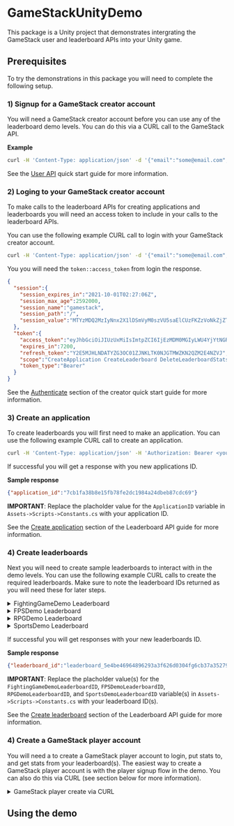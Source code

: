 # GameStackUnityDemo
This package is a Unity project that demonstrates intergrating the GameStack user and leaderboard APIs into your Unity game.

## Prerequisites
To try the demonstrations in this package you will need to complete the following setup.

### 1) Signup for a GameStack creator account
You will need a GameStack creator account before you can use any of the leaderboard demo levels. You can do this via a CURL call to the GameStack API.

**Example**
```sh
curl -H 'Content-Type: application/json' -d '{"email":"some@email.com","first_name":"ContactsFirstName","last_name":"ContactsLastName","organization":"ContactsOrganizationName","password":"test"}' http://localhost:8070/signup
```

See the [User API](https://github.com/GameStackTech/GameStackDocs/blob/main/docs/UserAPIs.md#creator-quick-start) quick start guide for more information.

### 2) Loging to your GameStack creator account
To make calls to the leaderboard APIs for creating applications and leaderboards you will need an access token to include in your calls to the leaderboard APIs.

You can use the following example CURL call to login with your GameStack creator account.

```sh
curl -H 'Content-Type: application/json' -d '{"email":"some@email.com","password":"test"}' http://localhost:8070/login
```

You you will need the `token::access_token` from login the response.

```json
{
  "session":{
    "session_expires_in":"2021-10-01T02:27:06Z",
    "session_max_age":2592000,
    "session_name":"gamestack",
    "session_path":"/",
    "session_value":"MTYzMDQ2MzIyNnx2X1lDSmVyM0szVU5saElCUzFKZzVoNkZjZTA2ZEgxWDlKUVFMbWFMMWpiajB4MVVIOTMybFFlOWN1bVhWcmlkdmJ0R1I3NjNiVmRfdUpZSHFnQU1CTWFQMFl0dlZQbGZzeUplcUhuMHdRVi1nM3BGYU9NWURtVExiTWliZ2JFbXBLQ3FMSXU1MXhuX1I5Y3BzVHc9fHffj5Wg6ZpjMQvMLjIoyupf8tCNhuMEJAsb7dC6bCmP"
  },
  "token":{
    "access_token":"eyJhbGciOiJIUzUxMiIsImtpZCI6IjEzMDM0MGIyLWU4YjYtNGRlOC05MzE2LTE2ZjFlN2Q1ZTIzZiIsInR5cCI6IkpXVCJ9.eyJhdWQiOiIzMjM3NjA0M2QzMDVjZWMyYTQyZTY3YThlNjNmMjM3YyIsImV4cCI6MTYzMDQ3MDQyNiwic3ViIjoiYTZhZTAzYzUtN2JiYy00NDE2LTljOTMtZWVmYWNjNGU0OGE5In0.ojn7eFv2A5F7dOGSvYbQr-rh3TknZkjtI8RfQ1mDd3tTPUlGiq-TTcweZ6ZPHZ_uwvfZ3sOaXWcGiGpfRoi7lA",
    "expires_in":7200,
    "refresh_token":"Y2E5MJHLNDATYZG3OC01ZJNKLTK0NJGTMWZKN2QZM2E4NZVJ",
    "scope":"CreateApplication CreateLeaderboard DeleteLeaderboardStats PutLeaderboardStats UpdateApplicationState UpdateLeaderboardState UpdateUserState",
    "token_type":"Bearer"
  }
}
```

See the [Authenticate](https://github.com/GameStackTech/GameStackDocs/blob/main/docs/UserAPIs.md#authenticate) section of the creator quick start guide for more information.

### 3) Create an application
To create leaderboards you will first need to make an application. You can use the following example CURL call to create an application.

```sh
curl -H 'Content-Type: application/json' -H 'Authorization: Bearer <your_access_token>' -d '{"name":"DemoGame"}' http://localhost:8080/app
```

If successful you will get a response with you new applications ID.

**Sample response**
```json
{"application_id":"7cb1fa38b8e15fb78fe2dc1984a24dbeb87cdc69"}
```

**IMPORTANT**: Replace the placholder value for the `ApplicationID` variable in `Assets->Scripts->Constants.cs` with your application ID.

See the [Create application](https://github.com/GameStackTech/GameStackDocs/blob/main/docs/LeaderboardAPIs.md#create-application) section of the Leaderboard API guide for more information.

### 4) Create leaderboards
Next you will need to create sample leaderboards to interact with in the demo levels. You can use the following example CURL calls to create the required leaderboards. Make sure to note the leaderboard IDs returned as you will need these for later steps.

<details>
  <summary>FightingGameDemo Leaderboard</summary>

  ```sh
  curl -H 'Content-Type: application/json' -H 'Authorization: Bearer <your_access_token>' -d '{"name":"FightingGameDemo","dimensions":{"wins":{"data":{"type":"INT"}},"losses":{"data":{"type":"INT"}},"hitPecentage":{"data":{"type":"FLOAT"}},"mode":{"data":{"type":"STRING"}}}}' http://localhost:8080/app/<your_applciation_id>/leaderboard
  ```

</details>

<details>
  <summary>FPSDemo Leaderboard</summary>

  ```sh
  curl -H 'Content-Type: application/json' -H 'Authorization: Bearer <your_access_token>' -d '{"name":"FPSDemo","dimensions":{"kills":{"data":{"type":"INT"}},"deaths":{"data":{"type":"INT"}},"accuracy":{"data":{"type":"FLOAT"}},"level":{"data":{"type":"STRING"}}}}' http://localhost:8080/app/<your_applciation_id>/leaderboard
  ```

</details>

<details>
  <summary>RPGDemo Leaderboard</summary>

  ```sh
  curl -H 'Content-Type: application/json' -H 'Authorization: Bearer <your_access_token>' -d '{"name":"RPGDemo","dimensions":{"enemiesKilled":{"data":{"type":"INT"}},"spellsCast":{"data":{"type":"INT"}},"averageDPS":{"data":{"type":"FLOAT"}},"dungeon":{"data":{"type":"STRING"}}}}' http://localhost:8080/app/<your_applciation_id>/leaderboard
  ```

</details>

<details>
  <summary>SportsDemo Leaderboard</summary>

  ```sh
  curl -H 'Content-Type: application/json' -H 'Authorization: Bearer <your_access_token>' -d '{"name":"SportsDemo","dimensions":{"wins":{"data":{"type":"INT"}},"losses":{"data":{"type":"INT"}},"rushYards":{"data":{"type":"INT"}},"passYards":{"data":{"type":"INT"}},"completionPercentage":{"data":{"type":"FLOAT"}},"mode":{"data":{"type":"STRING"}}}}' http://localhost:8080/app/<your_applciation_id>/leaderboard
  ```

</details>

If successful you will get responses with your new leaderboards ID.

**Sample response**
```json
{"leaderboard_id":"leaderboard_5e4be46964896293a3f626d0304fg6cb37a35279"}
```

**IMPORTANT**: Replace the placholder value(s) for the `FightingGameDemoLeaderboardID`, `FPSDemoLeaderboardID`, `RPGDemoLeaderboardID`, and `SportsDemoLeaderboardID` variable(s) in `Assets->Scripts->Constants.cs` with your leaderboard ID(s).

See the [Create leaderboard](https://github.com/GameStackTech/GameStackDocs/blob/main/docs/LeaderboardAPIs.md#create-leaderboard) section of the Leaderboard API guide for more information.

### 4) Create a GameStack player account
You will need a to create a GameStack player account to login, put stats to, and get stats from your leaderboard(s). The easiest way to create a GameStack player account is with the player signup flow in the demo. You can also do this via CURL (see section below for more information).

<details>
  <summary>GameStack player create via CURL</summary>

    ```sh
    curl -H 'Content-Type: application/json' -d '{"username":"some_username","email":"some@email.com","name":"Some User","password":"test"}' http://localhost:8070/players/signup
    ```

</details>

## Using the demo